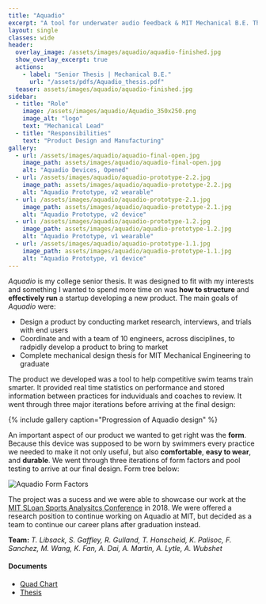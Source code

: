 ```yaml
---
title: "Aquadio"
excerpt: "A tool for underwater audio feedback & MIT Mechanical B.E. Thesis"
layout: single
classes: wide
header:
  overlay_image: /assets/images/aquadio/aquadio-finished.jpg
  show_overlay_excerpt: true
  actions:
    - label: "Senior Thesis | Mechanical B.E."
      url: "/assets/pdfs/Aquadio_thesis.pdf"
  teaser: assets/images/aquadio/aquadio-finished.jpg
sidebar:
  - title: "Role"
    image: /assets/images/aquadio/Aquadio_350x250.png
    image_alt: "logo"
    text: "Mechanical Lead"
  - title: "Responsibilities"
    text: "Product Design and Manufacturing"
gallery:
  - url: /assets/images/aquadio/aquadio-final-open.jpg
    image_path: assets/images/aquadio/aquadio-final-open.jpg
    alt: "Aquadio Devices, Opened"
  - url: /assets/images/aquadio/aquadio-prototype-2.2.jpg
    image_path: assets/images/aquadio/aquadio-prototype-2.2.jpg
    alt: "Aquadio Prototype, v2 wearable"
  - url: /assets/images/aquadio/aquadio-prototype-2.1.jpg
    image_path: assets/images/aquadio/aquadio-prototype-2.1.jpg
    alt: "Aquadio Prototype, v2 device"
  - url: /assets/images/aquadio/aquadio-prototype-1.2.jpg
    image_path: assets/images/aquadio/aquadio-prototype-1.2.jpg
    alt: "Aquadio Prototype, v1 wearable"
  - url: /assets/images/aquadio/aquadio-prototype-1.1.jpg
    image_path: assets/images/aquadio/aquadio-prototype-1.1.jpg
    alt: "Aquadio Prototype, v1 device"
---
```


*Aquadio* is my college senior thesis. It was designed to fit with my interests and something I wanted to spend more time on was **how to structure** and **effectively run** a startup developing a new product. The main goals of *Aquadio* were:

+ Design a product by conducting market research, interviews, and trials with end users
+ Coordinate and with a team of 10 engineers, across disciplines, to radpidly develop a product to bring to market
+ Complete mechanical design thesis for MIT Mechanical Engineering to graduate

The product we developed was a tool to help competitive swim teams train smarter. It provided real time statistics on performance and stored information between practices for induviduals and coaches to review. It went through three major iterations before arriving at the final design: 

{% include gallery caption="Progression of Aquadio design" %}

An important aspect of our product we wanted to get right was the **form**. Because this device was supposed to be worn by swimmers every practice we needed to make it not only useful, but also **comfortable**, **easy to wear**, and **durable**. We went through three iterations of form factors and pool testing to arrive at our final design. Form tree below:

![Aquadio Form Factors]({{site.baseurl}}/assets/images/aquadio/form-tree-01.png)

The project was a sucess and we were able to showcase our work at the [MIT SLoan Sports Analysitcs Conference](http://www.sloansportsconference.com/) in 2018. We were offered a research position to continue working on Aquadio at MIT, but decided as a team to continue our career plans after graduation instead.


**Team:** *T. Libsack, S. Gaffley, R. Gulland, T. Honscheid, K. Palisoc, F. Sanchez, M. Wang, K. Fan, A. Dai, A. Martin, A. Lytle, A. Wubshet*

#### Documents
+ [Quad Chart]({{site.baseurl}}/assets/pdfs/quadcharts/Aquadio-Quad_Chart.pdf)<br>
+ [Thesis]({{site.baseurl}}/pdfs/Aquadio_thesis.pdf)<br>